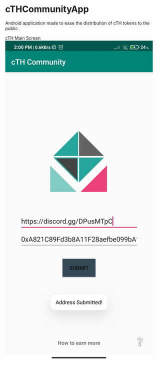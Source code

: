 # cTHCommunityApp
Android application made to ease the distribution of cTH tokens to the public . 

             
 cTH Main Screen
 ![Screenshot](Preview/cTHMain.jpg)




